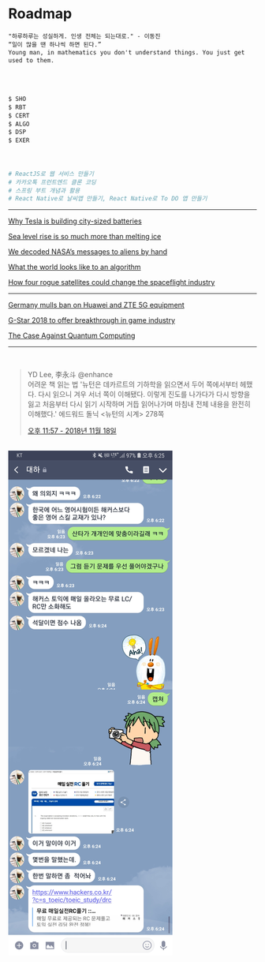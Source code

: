 

# Roadmap

```
"하루하루는 성실하게. 인생 전체는 되는대로." - 이동진
“일이 많을 땐 하나씩 하면 된다.” 
Young man, in mathematics you don't understand things. You just get used to them. 
```

<br>

<br>

```bash
$ SHO
$ RBT
$ CERT
$ ALGO
$ DSP
$ EXER



# ReactJS로 웹 서비스 만들기
# 카카오톡 프런트엔드 클론 코딩
# 스프링 부트 개념과 활용
# React Native로 날씨앱 만들기, React Native로 To DO 앱 만들기


```





<hr>

[Why Tesla is building city-sized batteries](https://www.youtube.com/watch?v=8ge3ah1G8ok&feature=youtu.be)

[Sea level rise is so much more than melting ice](https://www.youtube.com/watch?v=SA5zh3yG_-0&feature=youtu.be)

[We decoded NASA’s messages to aliens by hand](https://www.youtube.com/watch?v=RRuovINxpPc&feature=youtu.be)

[What the world looks like to an algorithm](https://www.youtube.com/watch?v=PwcuTCfSIyI&feature=youtu.be)

[How four rogue satellites could change the spaceflight industry](https://www.youtube.com/watch?v=xSKFPDe3QvE&feature=youtu.be)

<hr>

[Germany mulls ban on Huawei and ZTE 5G equipment](http://www.koreatimes.co.kr/www/tech/2018/11/133_258771.html)

[G-Star 2018 to offer breakthrough in game industry](http://www.koreatimes.co.kr/www/tech/2018/11/134_258748.html)

[The Case Against Quantum Computing](https://spectrum.ieee.org/computing/hardware/the-case-against-quantum-computing)

<hr>


<br>

> YD Lee, 李永斗 @enhance <br>
> 어려운 책 읽는 법
> '뉴턴은 데카르트의 기하학을 읽으면서 두어 쪽에서부터 헤맸다. 다시 읽으니 겨우 서너 쪽이 이해됐다. 이렇게 진도를 나가다가 다시 방향을 잃고 처음부터 다시 읽기 시작하며 거듭 읽어나가며 마침내 전체 내용을 완전히 이해했다.' 에드워드 돌닉 <뉴턴의 시계> 278쪽 <br>
>
> [오후 11:57 - 2018년 11월 18일](https://twitter.com/enhance/status/1064427553341923328)

<br>





<img src="https://raw.githubusercontent.com/ysjhmtb/blog_images/master/images/posting/Screenshot_20181119-182516_LINE.jpg">

